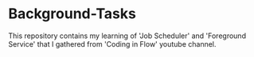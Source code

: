 # Background-Tasks
This repository contains my learning of 'Job Scheduler' and 'Foreground Service' that I gathered from 'Coding in Flow' youtube channel.

